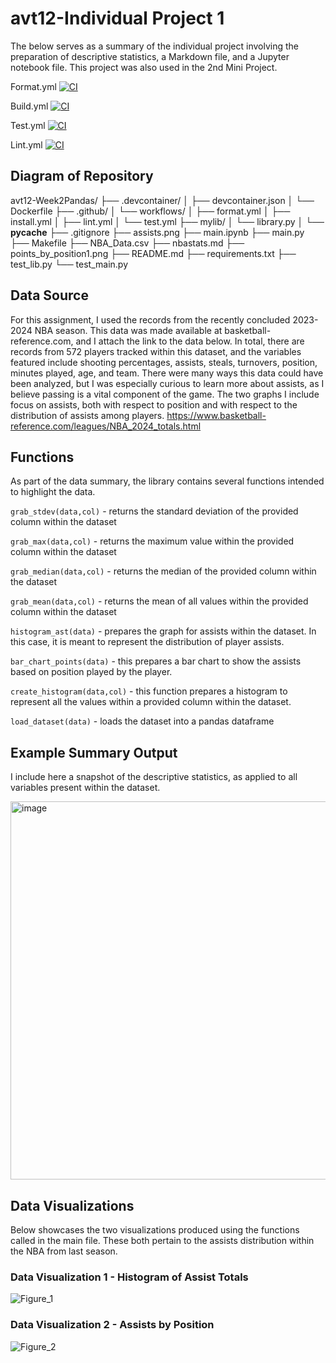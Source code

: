 # avt12-Individual Project 1

The below serves as a summary of the individual project involving the preparation of descriptive statistics, a Markdown file, and a Jupyter notebook file. This project was also used in the 2nd Mini Project.

Format.yml
[![CI](https://github.com/atreyat12/avt12-Week2Pandas/actions/workflows/format.yml/badge.svg)](https://github.com/atreyat12/avt12-Week2Pandas/actions/workflows/format.yml)

Build.yml
[![CI](https://github.com/atreyat12/avt12-Week2Pandas/actions/workflows/install.yml/badge.svg)](https://github.com/atreyat12/avt12-Week2Pandas/actions/workflows/install.yml)

Test.yml
[![CI](https://github.com/atreyat12/avt12-Week2Pandas/actions/workflows/test.yml/badge.svg)](https://github.com/atreyat12/avt12-Week2Pandas/actions/workflows/test.yml)

Lint.yml
[![CI](https://github.com/atreyat12/avt12-Week2Pandas/actions/workflows/lint.yml/badge.svg)](https://github.com/atreyat12/avt12-Week2Pandas/actions/workflows/lint.yml)

## **Diagram of Repository**

avt12-Week2Pandas/
├── .devcontainer/
│   ├── devcontainer.json
│   └── Dockerfile
├── .github/
│   └── workflows/
│       ├── format.yml
│       ├── install.yml
│       ├── lint.yml
│       └── test.yml
├── mylib/
│      └── library.py
│      └── __pycache__
├── .gitignore
├── assists.png
├── main.ipynb
├── main.py
├── Makefile
├── NBA_Data.csv
├── nbastats.md
├── points_by_position1.png
├── README.md
├── requirements.txt
├── test_lib.py
└── test_main.py

## **Data Source**

For this assignment, I used the records from the recently concluded 2023-2024 NBA season. This data was made available at basketball-reference.com, and I attach the link to the data below. In total, there are records from 572 players tracked within this dataset, and the variables featured include shooting percentages, assists, steals, turnovers, position, minutes played, age, and team. There were many ways this data could have been analyzed, but I was especially curious to learn more about assists, as I believe passing is a vital component of the game. The two graphs I include focus on assists, both with respect to position and with respect to the distribution of assists among players. https://www.basketball-reference.com/leagues/NBA_2024_totals.html

## **Functions**

As part of the data summary, the library contains several functions intended to highlight the data.

```grab_stdev(data,col)``` - returns the standard deviation of the provided column within the dataset

```grab_max(data,col)``` - returns the maximum value within the provided column within the dataset

```grab_median(data,col)``` - returns the median of the provided column within the dataset

```grab_mean(data,col)``` - returns the mean of all values within the provided column within the dataset

```histogram_ast(data)```  - prepares the graph for assists within the dataset. In this case, it is meant to represent the distribution of player assists.

```bar_chart_points(data)``` - this prepares a bar chart to show the assists based on position played by the player.

```create_histogram(data,col)``` - this function prepares a histogram to represent all the values within a provided column within the dataset.

```load_dataset(data)``` - loads the dataset into a pandas dataframe


## **Example Summary Output**

I include here a snapshot of the descriptive statistics, as applied to all variables present within the dataset.

<img width="605" alt="image" src="https://github.com/user-attachments/assets/91f6a5f3-4586-4575-993b-027aa91dbcae">


## **Data Visualizations**

Below showcases the two visualizations produced using the functions called in the main file. These both pertain to the assists distribution within the NBA from last season.

### Data Visualization 1 - Histogram of Assist Totals

![Figure_1](https://github.com/user-attachments/assets/3604d4c0-5e1b-4100-ae11-ce4ac4bf5cdc)

### Data Visualization 2 - Assists by Position

![Figure_2](https://github.com/user-attachments/assets/26724b1a-1fbf-432f-af89-7d68698a0e3d)





